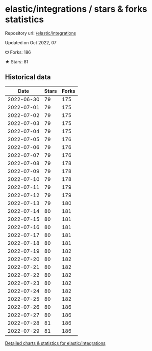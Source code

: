 # elastic/integrations / stars & forks statistics

Repository url: [/elastic/integrations](https://github.com/elastic/integrations)

Updated on Oct 2022, 07

☋ Forks: 186

★ Stars: 81

## Historical data
| Date | Stars | Forks |
|------|-------|-------|
| 2022-06-30 | 79 | 175 | 
| 2022-07-01 | 79 | 175 | 
| 2022-07-02 | 79 | 175 | 
| 2022-07-03 | 79 | 175 | 
| 2022-07-04 | 79 | 175 | 
| 2022-07-05 | 79 | 176 | 
| 2022-07-06 | 79 | 176 | 
| 2022-07-07 | 79 | 176 | 
| 2022-07-08 | 79 | 178 | 
| 2022-07-09 | 79 | 178 | 
| 2022-07-10 | 79 | 178 | 
| 2022-07-11 | 79 | 179 | 
| 2022-07-12 | 79 | 179 | 
| 2022-07-13 | 79 | 180 | 
| 2022-07-14 | 80 | 181 | 
| 2022-07-15 | 80 | 181 | 
| 2022-07-16 | 80 | 181 | 
| 2022-07-17 | 80 | 181 | 
| 2022-07-18 | 80 | 181 | 
| 2022-07-19 | 80 | 182 | 
| 2022-07-20 | 80 | 182 | 
| 2022-07-21 | 80 | 182 | 
| 2022-07-22 | 80 | 182 | 
| 2022-07-23 | 80 | 182 | 
| 2022-07-24 | 80 | 182 | 
| 2022-07-25 | 80 | 182 | 
| 2022-07-26 | 80 | 186 | 
| 2022-07-27 | 80 | 186 | 
| 2022-07-28 | 81 | 186 | 
| 2022-07-29 | 81 | 186 | 


[Detailed charts & statistics for elastic/integrations](https://reviewgithub.com/rep/elastic/integrations)
